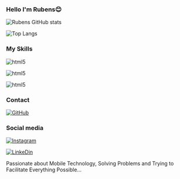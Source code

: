 ### Hello I'm Rubens😊

![Rubens GitHub stats](https://github-readme-stats.vercel.app/api?username=rubensGo&show_icons=true&theme=radical)

![Top Langs](https://github-readme-stats.vercel.app/api/top-langs/?username=rubensGo&exclude_repo=github-readme-stats,anuraghazra.github.io)

### My Skills
<div style="display: inline_block">
  <img align="center" alt="html5" src="https://img.shields.io/badge/Java-ED8B00?style=for-the-badge&logo=openjdk&logoColor=white"/><br>

  <img align="center" alt="html5" src="https://img.shields.io/badge/Git-FF0000?style=for-the-badge&logo=git&logoColor=white"/></br>

  <img align="center" alt="html5" src="https://img.shields.io/badge/MySQL-00000F?style=for-the-badge&logo=mysql&logoColor=white"/>

</div>

### Contact

[![GitHub](https://img.shields.io/badge/GitHub-100000?style=for-the-badge&logo=github&logoColor=white)](https://github.com/rubensGo)

### Social media

[![Instagram](https://img.shields.io/badge/Instagram-E4405F?style=for-the-badge&logo=instagram&logoColor=white)](https://www.instagram.com/rubens_golfett/)

[![LinkeDin](https://img.shields.io/badge/LinkedIn-0077B5?style=for-the-badge&logo=linkedin&logoColor=white)](https://www.linkedin.com/in/rubens-golfett-83959332a/)


Passionate about Mobile Technology, Solving Problems and Trying to Facilitate Everything Possible...
